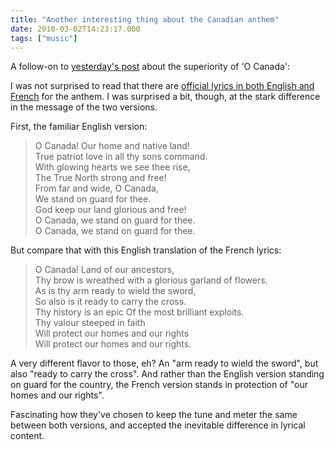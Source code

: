 ```yaml
---
title: "Another interesting thing about the Canadian anthem"
date: 2010-03-02T14:23:17.000
tags: ["music"]
---
```


A follow-on to [yesterday's post](/10/03/on-the-superiority-of-the-canadian-national-anthem/) about the superiority of 'O Canada':

I was not surprised to read that there are [official lyrics in both English and French](http://en.wikipedia.org/wiki/O_Canada) for the anthem. I was surprised a bit, though, at the stark difference in the message of the two versions.

First, the familiar English version:

> O Canada! Our home and native land!   
> True patriot love in all thy sons command.  
> With glowing hearts we see thee rise,   
> The True North strong and free!  
> From far and wide, O Canada,   
> We stand on guard for thee.  
> God keep our land glorious and free!  
> O Canada, we stand on guard for thee.  
> O Canada, we stand on guard for thee.

But compare that with this English translation of the French lyrics:

> O Canada! Land of our ancestors,  
> Thy brow is wreathed with a glorious garland of flowers.  
> As is thy arm ready to wield the sword,  
> So also is it ready to carry the cross.  
> Thy history is an epic Of the most brilliant exploits.  
> Thy valour steeped in faith  
> Will protect our homes and our rights  
> Will protect our homes and our rights.

A very different flavor to those, eh? An "arm ready to wield the sword", but also "ready to carry the cross". And rather than the English version standing on guard for the country, the French version stands in protection of "our homes and our rights".

Fascinating how they've chosen to keep the tune and meter the same between both versions, and accepted the inevitable difference in lyrical content.
